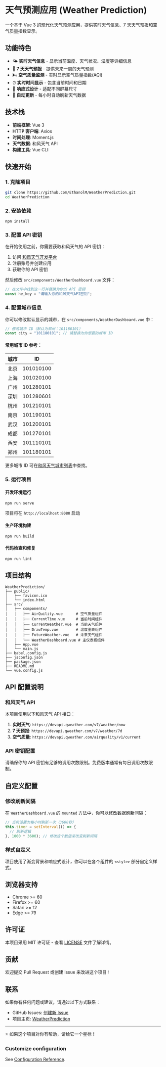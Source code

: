 # 天气预测应用 (Weather Prediction)

一个基于 Vue 3 的现代化天气预测应用，提供实时天气信息、7 天天气预报和空气质量指数显示。

## 功能特色

- 🌤️ **实时天气信息** - 显示当前温度、天气状况、湿度等详细信息
- 📅 **7 天天气预报** - 提供未来一周的天气预测
- 🌬️ **空气质量监测** - 实时显示空气质量指数(AQI)
- ⏰ **实时时间显示** - 包含当前时间和日期
- 📱 **响应式设计** - 适配不同屏幕尺寸
- 🔄 **自动更新** - 每小时自动刷新天气数据

## 技术栈

- **前端框架**: Vue 3
- **HTTP 客户端**: Axios
- **时间处理**: Moment.js
- **天气数据**: 和风天气 API
- **构建工具**: Vue CLI

## 快速开始

### 1. 克隆项目

```bash
git clone https://github.com/EthanolM/WeatherPrediction.git
cd WeatherPrediction
```

### 2. 安装依赖

```bash
npm install
```

### 3. 配置 API 密钥

在开始使用之前，你需要获取和风天气的 API 密钥：

1. 访问 [和风天气开发平台](https://dev.qweather.com/)
2. 注册账号并创建应用
3. 获取你的 API 密钥

然后修改 `src/components/WeatherDashboard.vue` 文件：

```javascript
// 在文件中找到这一行并替换为你的 API 密钥
const he_key = "请输入你的和风天气API密钥";
```

### 4. 配置城市信息

你可以修改默认显示的城市，在 `src/components/WeatherDashboard.vue` 中：

```javascript
// 修改城市 ID（默认为郑州：101180101）
const city = "101180101"; // 请替换为你想要的城市 ID
```

#### 常用城市 ID 参考：

| 城市 | ID        |
| ---- | --------- |
| 北京 | 101010100 |
| 上海 | 101020100 |
| 广州 | 101280101 |
| 深圳 | 101280601 |
| 杭州 | 101210101 |
| 南京 | 101190101 |
| 武汉 | 101200101 |
| 成都 | 101270101 |
| 西安 | 101110101 |
| 郑州 | 101180101 |

更多城市 ID 可在[和风天气城市列表](https://github.com/qwd/LocationList)中查找。

### 5. 运行项目

#### 开发环境运行

```bash
npm run serve
```

项目将在 `http://localhost:8080` 启动

#### 生产环境构建

```bash
npm run build
```

#### 代码检查和修复

```bash
npm run lint
```

## 项目结构

```
WeatherPrediction/
├── public/
│   ├── favicon.ico
│   └── index.html
├── src/
│   ├── components/
│   │   ├── AirQuility.vue      # 空气质量组件
│   │   ├── CurrentTime.vue     # 当前时间组件
│   │   ├── CurrentWeather.vue  # 当前天气组件
│   │   ├── DrawTemp.vue        # 温度图表组件
│   │   ├── FutureWeather.vue   # 未来天气组件
│   │   └── WeatherDashboard.vue # 主仪表板组件
│   ├── App.vue
│   └── main.js
├── babel.config.js
├── jsconfig.json
├── package.json
├── README.md
└── vue.config.js
```

## API 配置说明

### 和风天气 API

本项目使用以下和风天气 API 接口：

1. **实时天气**: `https://devapi.qweather.com/v7/weather/now`
2. **7 天预报**: `https://devapi.qweather.com/v7/weather/7d`
3. **空气质量**: `https://devapi.qweather.com/airquality/v1/current`

### API 密钥配置

请确保你的 API 密钥有足够的调用次数限制。免费版本通常有每日调用次数限制。

## 自定义配置

### 修改刷新间隔

在 `WeatherDashboard.vue` 的 `mounted` 方法中，你可以修改数据刷新间隔：

```javascript
// 当前设置为每小时刷新一次（3600秒）
this.timer = setInterval(() => {
  // 刷新逻辑
}, 1000 * 3600); // 修改这个数值来改变刷新间隔
```

### 样式自定义

项目使用了渐变背景和响应式设计，你可以在各个组件的 `<style>` 部分自定义样式。

## 浏览器支持

- Chrome >= 60
- Firefox >= 60
- Safari >= 12
- Edge >= 79

## 许可证

本项目采用 MIT 许可证 - 查看 [LICENSE](LICENSE) 文件了解详情。

## 贡献

欢迎提交 Pull Request 或创建 Issue 来改进这个项目！

## 联系

如果你有任何问题或建议，请通过以下方式联系：

- GitHub Issues: [创建新 Issue](https://github.com/EthanolM/WeatherPrediction/issues)
- 项目主页: [WeatherPrediction](https://github.com/EthanolM/WeatherPrediction)

---

⭐ 如果这个项目对你有帮助，请给它一个星标！

### Customize configuration

See [Configuration Reference](https://cli.vuejs.org/config/).
